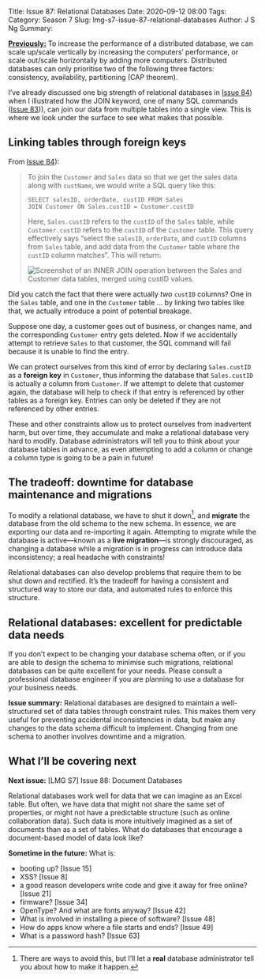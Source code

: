 Title: Issue 87: Relational Databases
Date: 2020-09-12 08:00
Tags: 
Category: Season 7
Slug: lmg-s7-issue-87-relational-databases
Author: J S Ng
Summary: 

[**Previously:**](https://buttondown.email/laymansguide/archive/) To increase the performance of a distributed database, we can scale up/scale vertically by increasing the computers’ performance, or scale out/scale horizontally by adding more computers. Distributed databases can only prioritise two of the following three factors: consistency, availability, partitioning (CAP theorem).

I’ve already discussed one big strength of relational databases in [Issue 84]({filename}/season7/issue084/issue084.md)) when I illustrated how the JOIN keyword, one of many SQL commands ([Issue 83]({filename}/season7/issue083/issue083.md))), can join our data from multiple tables into a single view. This is where we look under the surface to see what makes that possible.

## Linking tables through foreign keys

From [Issue 84]({filename}/season7/issue084/issue084.md)):

> To join the `Customer` and `Sales` data so that we get the sales data along with `custName`, we would write a SQL query like this:
>
> ```
> SELECT salesID, orderDate, custID FROM Sales
> JOIN Customer ON Sales.custID = Customer.custID
> ```
>
> Here, `Sales.custID` refers to the `custID` of the `Sales` table, while `Customer.custID` refers to the `custID` of the `Customer` table. This query effectively says “select the `salesID`, `orderDate`, and `custID` columns from `Sales` table, and add data from the `Customer` table where the `custID` column matches”. This will return:
>
> ![Screenshot of an INNER JOIN operation between the Sales and Customer data tables, merged using custID values.]({attach}/season7/issue084/issue084_04.png)

Did you catch the fact that there were actually *two* `custID` columns? One in the `Sales` table, and one in the `Customer` table ... by linking two tables like that, we actually introduce a point of potential breakage.

Suppose one day, a customer goes out of business, or changes name, and the corresponding `Customer` entry gets deleted. Now if we accidentally attempt to retrieve `Sales` to that customer, the SQL command will fail because it is unable to find the entry.

We can protect ourselves from this kind of error by declaring `Sales.custID` as a **foreign key** in `Customer`, thus informing the database that `Sales.custID` is actually a column from `Customer`. If we attempt to delete that customer again, the database will help to check if that entry is referenced by other tables as a foreign key. Entries can only be deleted if they are not referenced by other entries.

These and other constraints allow us to protect ourselves from inadvertent harm, but over time, they accumulate and make a relational database very hard to modify. Database administrators will tell you to think about your database tables in advance, as even attempting to add a column or change a column type is going to be a pain in future!

## The tradeoff: downtime for database maintenance and migrations

To modify a relational database, we have to shut it down[^1], and **migrate** the database from the old schema to the new schema. In essence, we are exporting our data and re-importing it again. Attempting to migrate while the database is active—known as a **live migration**—is strongly discouraged, as changing a database while a migration is in progress can introduce data inconsistency; a real headache with constraints!

[^1]: There are ways to avoid this, but I’ll let a **real** database administrator tell you about how to make it happen.

Relational databases can also develop problems that require them to be shut down and rectified. It’s the tradeoff for having a consistent and structured way to store our data, and automated rules to enforce this structure.

## Relational databases: excellent for predictable data needs

If you don’t expect to be changing your database schema often, or if you are able to design the schema to minimise such migrations, relational databases can be quite excellent for your needs. Please consult a professional database engineer if you are planning to use a database for your business needs.

**Issue summary:** Relational databases are designed to maintain a well-structured set of data tables through constraint rules. This makes them very useful for preventing accidental inconsistencies in data, but make any changes to the data schema difficult to implement. Changing from one schema to another involves downtime and a migration.

## What I’ll be covering next

**Next issue:** [LMG S7] Issue 88: Document Databases

Relational databases work well for data that we can imagine as an Excel table. But often, we have data that might not share the same set of properties, or might not have a predictable structure (such as online collaboration data). Such data is more intuitively imagined as a set of documents than as a set of tables. What do databases that encourage a document-based model of data look like?

**Sometime in the future:** What is:

- booting up? [Issue 15]
- XSS? [Issue 8]
- a good reason developers write code and give it away for free online? [Issue 21]
- firmware? [Issue 34]
- OpenType? And what are fonts anyway? [Issue 42]
- What is involved in installing a piece of software? [Issue 48]
- How do apps know where a file starts and ends? [Issue 49]
- What is a password hash? [Issue 63]
